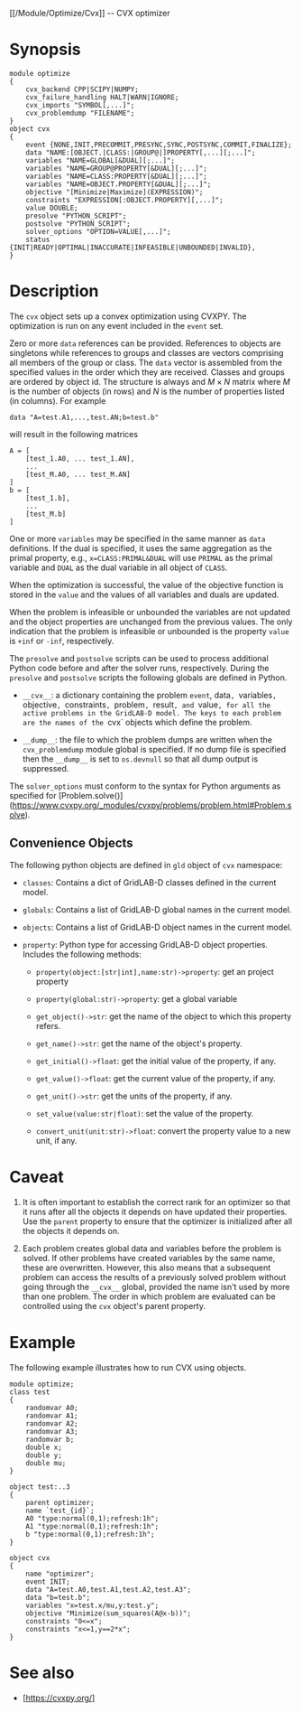 [[/Module/Optimize/Cvx]] -- CVX optimizer

# Synopsis

~~~
module optimize
{
    cvx_backend CPP|SCIPY|NUMPY;
    cvx_failure_handling HALT|WARN|IGNORE;
    cvx_imports "SYMBOL[,...]";
    cvx_problemdump "FILENAME";
}
object cvx
{
    event {NONE,INIT,PRECOMMIT,PRESYNC,SYNC,POSTSYNC,COMMIT,FINALIZE};
    data "NAME:[OBJECT.|CLASS:|GROUP@|]PROPERTY[,...][;...]";
    variables "NAME=GLOBAL[&DUAL][;...]";
    variables "NAME=GROUP@PROPERTY[&DUAL][;...]";
    variables "NAME=CLASS:PROPERTY[&DUAL][;...]";
    variables "NAME=OBJECT.PROPERTY[&DUAL][;...]";
    objective "[Minimize|Maximize](EXPRESSION)";
    constraints "EXPRESSION[:OBJECT.PROPERTY][,...]";
    value DOUBLE;
    presolve "PYTHON_SCRIPT";
    postsolve "PYTHON_SCRIPT";
    solver_options "OPTION=VALUE[,...]";
    status {INIT|READY|OPTIMAL|INACCURATE|INFEASIBLE|UNBOUNDED|INVALID},
}
~~~

# Description

The `cvx` object sets up a convex optimization using CVXPY.  The optimization
is run on any event included in the `event` set.  

Zero or more `data` references can be provided. References to objects are
singletons while references to groups and classes are vectors comprising all
members of the group or class. The `data` vector is assembled from the
specified values in the order which they are received. Classes and groups are
ordered by object id. The structure is always and $M \times N$ matrix where
$M$ is the number of objects (in rows) and $N$ is the number of properties
listed (in columns).  For example

    data "A=test.A1,...,test.AN;b=test.b"

will result in the following matrices

    A = [
        [test_1.A0, ... test_1.AN],
        ...
        [test_M.A0, ... test_M.AN]
    ]
    b = [
        [test_1.b],
        ...
        [test_M.b]
    ]

One or more `variables` may be specified in the same manner as `data`
definitions. If the dual is specified, it uses the same aggregation as the
primal property, e.g., `x=CLASS:PRIMAL&DUAL` will use `PRIMAL` as the primal
variable and `DUAL` as the dual variable in all object of `CLASS`. 

When the optimization is successful, the value of the objective function is
stored in the `value` and the values of all variables and duals are updated.

When the problem is infeasible or unbounded the variables are not updated and
the object properties are unchanged from the previous values. The only
indication that the problem is infeasible or unbounded is the property
`value` is `+inf` or `-inf`, respectively.

The `presolve` and `postsolve` scripts can be used to process additional
Python code before and after the solver runs, respectively.  During the
`presolve` and `postsolve` scripts the following globals are defined in
Python.

* `__cvx__`: a dictionary containing the problem `event`, data`, `variables`,
  `objective`, `constraints`, `problem`, `result`, and `value`, for all the
  active problems in the GridLAB-D model. The keys to each problem are the
  names of the `cvx` objects which define the problem.

* `__dump__`: the file to which the problem dumps are written when the
  `cvx_problemdump` module global is specified. If no dump file is specified
  then the `__dump__` is set to `os.devnull` so that all dump output is suppressed.

The `solver_options` must conform to the syntax for Python arguments as
specified for [Problem.solve()]
(https://www.cvxpy.org/_modules/cvxpy/problems/problem.html#Problem.solve).

## Convenience Objects

The following python objects are defined in `gld` object of `cvx` namespace:

* `classes`: Contains a dict of GridLAB-D classes defined in the current model.

* `globals`: Contains a list of GridLAB-D global names in the current model.

* `objects`: Contains a list of GridLAB-D object names in the current model.

* `property`: Python type for accessing GridLAB-D object properties. Includes
  the following methods:

  * `property(object:[str|int],name:str)->property`: get an project property

  * `property(global:str)->property`: get a global variable

  * `get_object()->str`: get the name of the object to which this property refers.

  * `get_name()->str`: get the name of the object's property.

  * `get_initial()->float`: get the initial value of the property, if any.

  * `get_value()->float`: get the current value of the property, if any.

  * `get_unit()->str`: get the units of the property, if any.

  * `set_value(value:str|float)`: set the value of the property.

  * `convert_unit(unit:str)->float`: convert the property value to a new unit, if any.

# Caveat

1. It is often important to establish the correct rank for an optimizer so that
it runs after all the objects it depends on have updated their properties.
Use the `parent` property to ensure that the optimizer is initialized after
all the objects it depends on.

2. Each problem creates global data and variables before the problem is
solved. If other problems have created variables by the same name, these are
overwritten. However, this also means that a subsequent problem can access
the results of a previously solved problem without going through the
`__cvx__` global, provided the name isn't used by more than one problem. The
order in which problem are evaluated can be controlled using the `cvx`
object's parent property.

# Example

The following example illustrates how to run CVX using objects.

~~~
module optimize;
class test
{
    randomvar A0;
    randomvar A1;
    randomvar A2;
    randomvar A3;
    randomvar b;
    double x;
    double y;
    double mu;
}

object test:..3
{
    parent optimizer;
    name `test_{id}`;
    A0 "type:normal(0,1);refresh:1h";
    A1 "type:normal(0,1);refresh:1h";
    b "type:normal(0,1);refresh:1h";
}

object cvx 
{
    name "optimizer";
    event INIT;
    data "A=test.A0,test.A1,test.A2,test.A3";
    data "b=test.b";
    variables "x=test.x/mu,y:test.y";
    objective "Minimize(sum_squares(A@x-b))";
    constraints "0<=x";
    constraints "x<=1,y==2*x";
}
~~~

# See also 

* [https://cvxpy.org/]